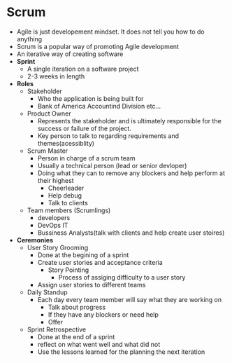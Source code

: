 # Scrum
- Agile is just developement mindset. It does not tell you how to do anything
- Scrum is a popular way of promoting Agile development
- An iterative way of creating software
- **Sprint**
    - A single iteration on a software project
    - 2-3 weeks in length
- **Roles**
    - Stakeholder
        - Who the application is being built for
        - Bank of America Accountind Division etc... 
    - Product Owner
        - Represents the stakeholder and is ultimately responsible for the success or failure of the project.
        - Key person to talk to regarding requirements and themes(acessiblity)
    - Scrum Master
        - Person in charge of a scrum team
        - Usually a technical person (lead or senior devloper)
        - Doing what they can to remove any blockers and help perform at their highest
            - Cheerleader
            - Help debug
            - Talk to clients
    - Team members (Scrumlings)
        - developers
        - DevOps IT
        - Bussiness Analysts(talk with clients and help create user stoires)
- **Ceremonies**
    - User Story Grooming
        - Done at the begining of a sprint
        - Create user stories and acceptance criteria
            - Story Pointing
                - Process of assiging difficulty to a user story
        - Assign user stories to different teams
    - Daily Standup
        - Each day every team member will say what they are working on
            - Talk about progress
            - If they have any blockers or need help
            - Offer
    - Sprint Retrospective
        - Done at the end of a sprint
        - reflect on what went well and what did not
        - Use the lessons learned for the planning the next iteration

